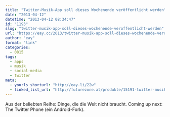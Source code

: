 ```yaml
---
title: "Twitter-Musik-App soll dieses Wochenende veröffentlicht werden"
date: "2013-04-12"
datetime: "2013-04-12 08:34:47"
id: "1193"
slug: "twitter-musik-app-soll-dieses-wochenende-veroffentlicht-werden"
url: "https://eay.cc/2013/twitter-musik-app-soll-dieses-wochenende-veroffentlicht-werden/"
author: "eay"
format: "link"
categories:
  - 0815
tags:
  - apps
  - musik
  - social-media
  - twitter
meta:
  - yourls_shorturl: "http://eay.li/22w"
  - linked_list_url: "http://futurezone.at/produkte/15191-twitter-musik-app-vor-start.php"
---
```


Aus der beliebten Reihe: Dinge, die die Welt nicht braucht. Coming up next: The Twitter Phone (ein Android-Fork).
